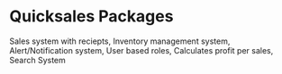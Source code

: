# Quicksales Packages
Sales system with reciepts,
Inventory management system,
Alert/Notification system,
User based roles,
Calculates profit per sales,
Search System
